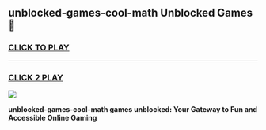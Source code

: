 
## unblocked-games-cool-math Unblocked Games👋
<h3>
<a href="https://news.freeplayer.one?title=unblocked-games-cool-math&ref=16F">CLICK TO PLAY</a></h3>
<hr>

<h3>
<a href="https://news.freeplayer.one?title=unblocked-games-cool-math&ref=16F">CLICK 2 PLAY</a>
  
</h3>

<a href="https://news.freeplayer.one?title=unblocked-games-cool-math&ref=16F/"><img src="https://clearcache.store/games.png"></a>


**unblocked-games-cool-math games unblocked: Your Gateway to Fun and Accessible Online Gaming**
